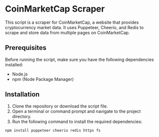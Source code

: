 # CoinMarketCap Scraper

This script is a scraper for CoinMarketCap, a website that provides cryptocurrency market data. It uses Puppeteer, Cheerio, and Redis to scrape and store data from multiple pages on CoinMarketCap.

## Prerequisites

Before running the script, make sure you have the following dependencies installed:

- Node.js
- npm (Node Package Manager)

## Installation

1. Clone the repository or download the script file.
2. Open a terminal or command prompt and navigate to the project directory.
3. Run the following command to install the required dependencies:

```bash
npm install puppeteer cheerio redis https fs

